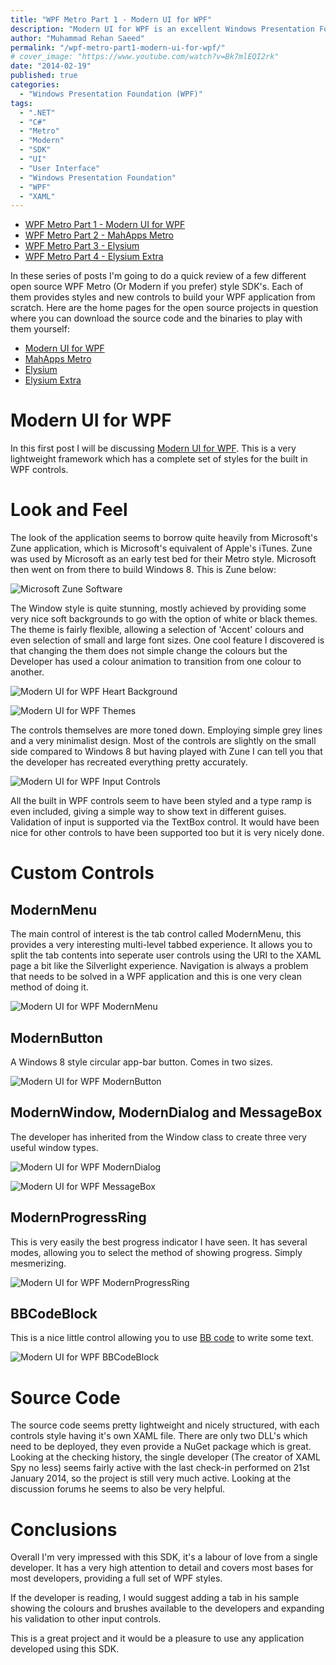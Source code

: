 ```yaml
---
title: "WPF Metro Part 1 - Modern UI for WPF"
description: "Modern UI for WPF is an excellent Windows Presentation Foundation (WPF) SDK providing Metro styles for built in WPF controls and several custom controls."
author: "Muhammad Rehan Saeed"
permalink: "/wpf-metro-part1-modern-ui-for-wpf/"
# cover_image: "https://www.youtube.com/watch?v=Bk7mlEQI2rk"
date: "2014-02-19"
published: true
categories:
  - "Windows Presentation Foundation (WPF)"
tags:
  - ".NET"
  - "C#"
  - "Metro"
  - "Modern"
  - "SDK"
  - "UI"
  - "User Interface"
  - "Windows Presentation Foundation"
  - "WPF"
  - "XAML"
---
```


- [WPF Metro Part 1 - Modern UI for WPF](/wpf-metro-part1-modern-ui-for-wpf/)
- [WPF Metro Part 2 - MahApps Metro](/wpf-metro-part2-mahapps-metro/)
- [WPF Metro Part 3 - Elysium](/wpf-metro-part3-elysium/)
- [WPF Metro Part 4 - Elysium Extra](/wpf-metro-part4-elysium-extra/)

In these series of posts I'm going to do a quick review of a few different open source WPF Metro (Or Modern if you prefer) style SDK's. Each of them provides styles and new controls to build your WPF application from scratch. Here are the home pages for the open source projects in question where you can download the source code and the binaries to play with them yourself:

- [Modern UI for WPF](https://mui.codeplex.com/)
- [MahApps Metro](https://github.com/MahApps)
- [Elysium](https://elysium.codeplex.com/)
- [Elysium Extra](https://elysiumextra.codeplex.com/)

# Modern UI for WPF

In this first post I will be discussing [Modern UI for WPF](https://mui.codeplex.com/). This is a very lightweight framework which has a complete set of styles for the built in WPF controls.

# Look and Feel

The look of the application seems to borrow quite heavily from Microsoft's Zune application, which is Microsoft's equivalent of Apple's iTunes. Zune was used by Microsoft as an early test bed for their Metro style. Microsoft then went on from there to build Windows 8. This is Zune below:

![Microsoft Zune Software](./images/Zune.png)

The Window style is quite stunning, mostly achieved by providing some very nice soft backgrounds to go with the option of white or black themes. The theme is fairly flexible, allowing a selection of 'Accent' colours and even selection of small and large font sizes. One cool feature I discovered is that changing the them does not simple change the colours but the Developer has used a colour animation to transition from one colour to another.

![Modern UI for WPF Heart Background](./images/Modern-UI-for-WPF-2.png)

![Modern UI for WPF Themes](./images/Modern-UI-for-WPF-1.png)

The controls themselves are more toned down. Employing simple grey lines and a very minimalist design. Most of the controls are slightly on the small side compared to Windows 8 but having played with Zune I can tell you that the developer has recreated everything pretty accurately.

![Modern UI for WPF Input Controls](./images/Modern-UI-for-WPF-4.png)

All the built in WPF controls seem to have been styled and a type ramp is even included, giving a simple way to show text in different guises. Validation of input is supported via the TextBox control. It would have been nice for other controls to have been supported too but it is very nicely done.

# Custom Controls

## ModernMenu

The main control of interest is the tab control called ModernMenu, this provides a very interesting multi-level tabbed experience. It allows you to split the tab contents into seperate user controls using the URI to the XAML page a bit like the Silverlight experience. Navigation is always a problem that needs to be solved in a WPF application and this is one very clean method of doing it.

![Modern UI for WPF ModernMenu](./images/Modern-UI-for-WPF-3.png)

## ModernButton

A Windows 8 style circular app-bar button. Comes in two sizes.

![Modern UI for WPF ModernButton](./images/Modern-UI-for-WPF-5.png)

## ModernWindow, ModernDialog and MessageBox

The developer has inherited from the Window class to create three very useful window types.

![Modern UI for WPF ModernDialog](./images/Modern-UI-for-WPF-6.png)

![Modern UI for WPF MessageBox](./images/Modern-UI-for-WPF-7.png)

## ModernProgressRing

This is very easily the best progress indicator I have seen. It has several modes, allowing you to select the method of showing progress. Simply mesmerizing.

![Modern UI for WPF ModernProgressRing](./images/Modern-UI-for-WPF-8.png)

## BBCodeBlock

This is a nice little control allowing you to use [BB code](http://en.wikipedia.org/wiki/BB_code) to write some text.

![Modern UI for WPF BBCodeBlock](./images/Modern-UI-for-WPF-9.png)

# Source Code

The source code seems pretty lightweight and nicely structured, with each controls style having it's own XAML file. There are only two DLL's which need to be deployed, they even provide a NuGet package which is great. Looking at the checking history, the single developer (The creator of XAML Spy no less) seems fairly active with the last check-in performed on 21st January 2014, so the project is still very much active. Looking at the discussion forums he seems to also be very helpful.

# Conclusions

Overall I'm very impressed with this SDK, it's a labour of love from a single developer. It has a very high attention to detail and covers most bases for most developers, providing a full set of WPF styles.

If the developer is reading, I would suggest adding a tab in his sample showing the colours and brushes available to the developers and expanding his validation to other input controls.

This is a great project and it would be a pleasure to use any application developed using this SDK.
